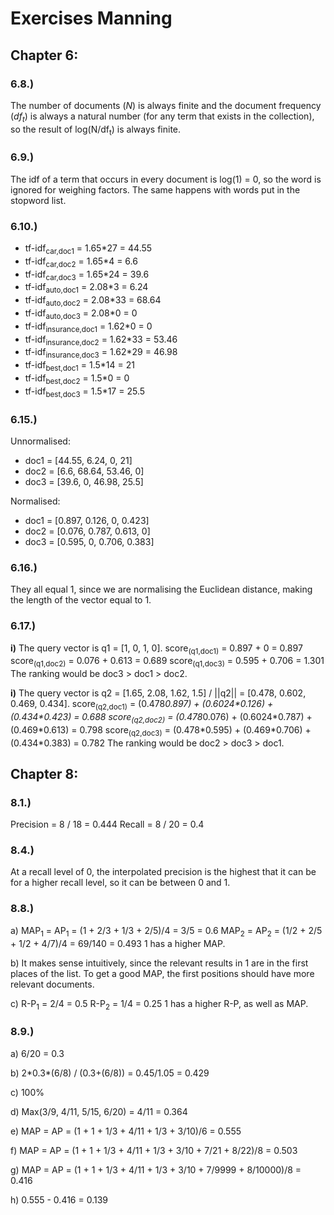 # Exercises Manning
## Chapter 6:
### **6.8.)**
The number of documents (*N*) is always finite and the document frequency (*df<sub>t</sub>*) is always a natural number (for any term that exists in the collection), so the result of log(N/df<sub>t</sub>) is always finite.

### **6.9.)**
The idf of a term that occurs in every document is log(1) = 0, so the word is ignored for weighing factors. The same happens with words put in the stopword list.

### **6.10.)**
- tf-idf<sub>car,doc1</sub> = 1.65*27 = 44.55
- tf-idf<sub>car,doc2</sub> = 1.65*4 = 6.6
- tf-idf<sub>car,doc3</sub> = 1.65*24 = 39.6
- tf-idf<sub>auto,doc1</sub> = 2.08*3 = 6.24
- tf-idf<sub>auto,doc2</sub> = 2.08*33 = 68.64
- tf-idf<sub>auto,doc3</sub> = 2.08*0 = 0
- tf-idf<sub>insurance,doc1</sub> = 1.62*0 = 0
- tf-idf<sub>insurance,doc2</sub> = 1.62*33 = 53.46
- tf-idf<sub>insurance,doc3</sub> = 1.62*29 = 46.98
- tf-idf<sub>best,doc1</sub> = 1.5*14 = 21
- tf-idf<sub>best,doc2</sub> = 1.5*0 = 0
- tf-idf<sub>best,doc3</sub> = 1.5*17 = 25.5

### **6.15.)**
Unnormalised:
- doc1 = [44.55, 6.24, 0, 21]
- doc2 = [6.6, 68.64, 53.46, 0]
- doc3 = [39.6, 0, 46.98, 25.5]

Normalised:
- doc1 = [0.897, 0.126, 0, 0.423]
- doc2 = [0.076, 0.787, 0.613, 0]
- doc3 = [0.595, 0, 0.706, 0.383]

### **6.16.)**
They all equal 1, since we are normalising the Euclidean distance, making the length of the vector equal to 1.

### **6.17.)**
**i)** The query vector is q1 = [1, 0, 1, 0].
score<sub>(q1,doc1)</sub> = 0.897 + 0 = 0.897
score<sub>(q1,doc2)</sub> = 0.076 + 0.613 = 0.689
score<sub>(q1,doc3)</sub> = 0.595 + 0.706 = 1.301
The ranking would be doc3 > doc1 > doc2.

**i)** The query vector is q2 = [1.65, 2.08, 1.62, 1.5] / ||q2|| = [0.478, 0.602, 0.469, 0.434].
score<sub>(q2,doc1)</sub> = (0.478*0.897) + (0.6024\*0.126) + (0.434\*0.423) = 0.688
score<sub>(q2,doc2)</sub> = (0.478*0.076) + (0.6024\*0.787) + (0.469\*0.613) = 0.798
score<sub>(q2,doc3)</sub> = (0.478*0.595) + (0.469\*0.706) + (0.434\*0.383) = 0.782
The ranking would be doc2 > doc3 > doc1.


## Chapter 8:
### 8.1.)
Precision = 8 / 18 = 0.444
Recall = 8 / 20 = 0.4

### 8.4.)
At a recall level of 0, the interpolated precision is the highest that it can be for a higher recall level, so it can be between 0 and 1.

### 8.8.)
a) MAP<sub>1</sub> = AP<sub>1</sub> = (1 + 2/3 + 1/3 + 2/5)/4 = 3/5 = 0.6
MAP<sub>2</sub> = AP<sub>2</sub> = (1/2 + 2/5 + 1/2 + 4/7)/4 = 69/140 = 0.493
1 has a higher MAP.

b) It makes sense intuitively, since the relevant results in 1 are in the first places of the list. To get a good MAP, the first positions should have more relevant documents.

c) R-P<sub>1</sub> = 2/4 = 0.5
R-P<sub>2</sub> = 1/4 = 0.25
1 has a higher R-P, as well as MAP.

### 8.9.)
a) 6/20 = 0.3

b) 2*0.3\*(6/8) / (0.3+(6/8)) = 0.45/1.05 = 0.429

c) 100%

d) Max(3/9, 4/11, 5/15, 6/20) = 4/11 = 0.364

e) MAP = AP = (1 + 1 + 1/3 + 4/11 + 1/3 + 3/10)/6 = 0.555

f) MAP = AP = (1 + 1 + 1/3 + 4/11 + 1/3 + 3/10 + 7/21 + 8/22)/8 = 0.503

g) MAP = AP = (1 + 1 + 1/3 + 4/11 + 1/3 + 3/10 + 7/9999 + 8/10000)/8 = 0.416

h) 0.555 - 0.416 = 0.139